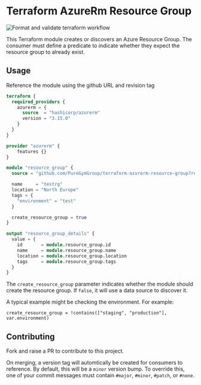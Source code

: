 # Terraform AzureRm Resource Group

![Format and validate terraform workflow](https://github.com/PureGymGroup/terraform-azurerm-resource-group/actions/workflows/validate.yml/badge.svg)

This Terraform module creates or discovers an Azure Resource Group. The consumer must define a predicate to indicate whether they expect the resource group to already exist.

## Usage

Reference the module using the github URL and revision tag

```terraform
terraform {
  required_providers {
    azurerm = {
      source  = "hashicorp/azurerm"
      version = "3.15.0"
    }
  }
}

provider "azurerm" {
    features {}
}

module "resource_group" {
  source = "github.com/PureGymGroup/terraform-azurerm-resource-group?ref=v1.0.0"

  name     = "testrg"
  location = "North Europe"
  tags = {
    "environment" = "test"
  }

  create_resource_group = true
}

output "resource_group_details" {
  value = {
    id       = module.resource_group.id
    name     = module.resource_group.name
    location = module.resource_group.location
    tags     = module.resource_group.tags
  }
}
```

The `create_resource_group` parameter indicates whether the module should create the resource group. If `false`, it will use a data source to discover it.

A typical example might be checking the environment. For example:

```
create_resource_group = !contains(["staging", "production"], var.environment)
```

## Contributing

Fork and raise a PR to contribute to this project.

On merging, a version tag will automtically be created for consumers to reference. By default, this will be a `minor` version bump. To override this, one of your commit messages must contain `#major`, `#minor`, `#patch`, or `#none`.

